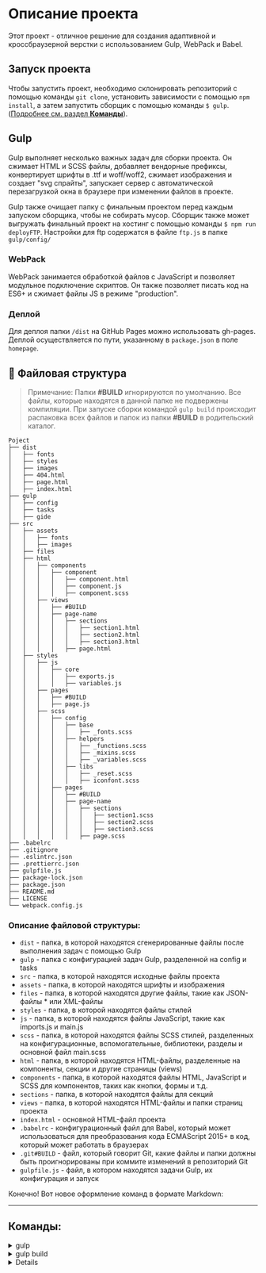 # Описание проекта

Этот проект - отличное решение для создания адаптивной и кроссбраузерной верстки с использованием Gulp, WebPack и Babel.

## Запуск проекта

Чтобы запустить проект, необходимо склонировать репозиторий с помощью команды `git clone`, установить зависимости с помощью `npm install`, а затем запустить сборщик с помощью команды `$ gulp`. (<u>Подробнее см. раздел **Команды**</u>).

## Gulp

Gulp выполняет несколько важных задач для сборки проекта.
Он сжимает HTML и SCSS файлы, добавляет вендорные префиксы, конвертирует шрифты в .ttf и woff/woff2, сжимает изображения и создает "svg cпрайты", запускает сервер с автоматической перезагрузкой окна в браузере при изменении файлов в проекте.

Gulp также очищает папку с финальным проектом перед каждым запуском сборщика, чтобы не собирать мусор. Сборщик также может выгружать финальный проект на хостинг с помощью команды `$ npm run deployFTP`.
Настройки для ftp содержатся в файле `ftp.js` в папке `gulp/config/`

### WebPack

WebPack занимается обработкой файлов c JavaScript и позволяет модульное подключение скриптов. Он также позволяет писать код на ES6+ и сжимает файлы JS в режиме "production".

### Деплой

Для деплоя папки `/dist` на GitHub Pages можно использовать gh-pages. Деплой осуществляется по пути, указанному в `package.json` в поле `homepage`.

## :open_file_folder: Файловая структура

>Примечание: Папки **#BUILD** игнорируются по умолчанию. Все файлы, которые находятся в данной папке не подвержены компиляции. При запуске сборки командой `gulp build` происходит распаковка всех файлов и папок из папки **#BUILD** в родительский каталог.

```
Poject
├── dist
│   ├── fonts
│   ├── styles
│   ├── images
│   ├── 404.html
│   ├── page.html
│   ├── index.html
├── gulp
│   ├── config
│   ├── tasks
│   ├── gide
├── src
│   ├── assets
│   │   ├── fonts
│   │   ├── images
│   ├── files
│   ├── html
│   │   ├── components
│   │   │   ├── component
│   │   │   │   ├── component.html
│   │   │   │   ├── component.js
│   │   │   │   ├── component.scss
│   │   ├── views
│   │   │   ├── #BUILD
│   │   │   ├── page-name
│   │   │   │   ├── sections
│   │   │   │   │   ├── section1.html
│   │   │   │   │   ├── section2.html
│   │   │   │   │   ├── section3.html
│   │   │   │   ├── page.html
│   ├── styles
│   │   ├── js
│   │   │   ├── core
│   │   │   │   ├── exports.js
│   │   │   │   ├── variables.js
│   │   ├── pages
│   │   │   ├── #BUILD
│   │   │   ├── page.js
│   │   ├── scss
│   │   │   ├── config
│   │   │   │   ├── base
│   │   │   │   │   ├── _fonts.scss
│   │   │   │   ├── helpers
│   │   │   │   │   ├── _functions.scss
│   │   │   │   │   ├── _mixins.scss
│   │   │   │   │   ├── _variables.scss
│   │   │   │   ├── libs
│   │   │   │   │   ├── _reset.scss
│   │   │   │   │   ├── iconfont.scss
│   │   │   ├── pages
│   │   │   │   ├── #BUILD
│   │   │   │   ├── page-name
│   │   │   │   │   ├── sections
│   │   │   │   │   │   ├── section1.scss
│   │   │   │   │   │   ├── section2.scss
│   │   │   │   │   │   ├── section3.scss
│   │   │   │   │   ├── page.scss
├── .babelrc
├── .gitignore
├── .eslintrc.json
├── .prettierrc.json
├── gulpfile.js
├── package-lock.json
├── package.json
├── README.md
├── LICENSE
└── webpack.config.js
```

### Описание файловой структуры:

- `dist` - папка, в которой находятся сгенерированные файлы после выполнения задач с помощью Gulp
- `gulp` - папка с конфигурацией задач Gulp, разделенной на config и tasks
- `src` - папка, в которой находятся исходные файлы проекта
- `assets` - папка, в которой находятся шрифты и изображения
- `files` - папка, в которой находятся другие файлы, такие как JSON-файлы \* или XML-файлы
- `styles` - папка, в которой находятся файлы стилей
- `js` - папка, в которой находятся файлы JavaScript, такие как imports.js и main.js
- `scss` - папка, в которой находятся файлы SCSS стилей, разделенных на конфигурационные, вспомогательные, библиотеки, разделы и основной файл main.scss
- `html` - папка, в которой находятся HTML-файлы, разделенные на компоненты, секции и другие страницы (views)
- `components` - папка, в которой находятся файлы HTML, JavaScript и SCSS для компонентов, таких как кнопки, формы и т.д.
- `sections` - папка, в которой находятся файлы для секций
- `views` - папка, в которой находятся HTML-файлы и папки страниц проекта
- `index.html` - основной HTML-файл проекта
- `.babelrc` - конфигурационный файл для Babel, который может использоваться для преобразования кода ECMAScript 2015+ в код, который может работать в браузерах
- `.git#BUILD` - файл, который говорит Git, какие файлы и папки должны быть проигнорированы при коммите изменений в репозиторий Git
- `gulpfile.js` - файл, в котором находятся задачи Gulp, их конфигурация и запуск

Конечно! Вот новое оформление команд в формате Markdown:

---

## Команды:

<details>
<summary>gulp</summary>

Запускает тестовый сервер для разработки проекта.
</details>

<details>
<summary>gulp build</summary>

Сборка для продакшн, стандартная:

- Минифицирует css.
- Оптимизирует изображения.
- Форматирует html удаляя пустые строки и пробелы.
</details>

<details>

### Создание файлов страниц:

<details>
<summary>gulp create-page --name page</summary>

- Эта команда позволяет создавать новые страницы для проекта.
- Для использования таска выполните команду `gulp create-page --name page`, где **page** - название страницы.
- Таск создает три файла: `page.html`, `my-component.scss` и `page.js`. Файлы будут созданы в директориях `src/html/views`, `src/html/styles/scss/pages` и `src/html/styles/js/pages`.
</details>

### Создание файлов компонента:

<details>
<summary>gulp create-component --name my-component</summary>

- Эта команда позволяет создавать новые компоненты для проекта.
- Для использования таска необходимо выполнить команду `gulp create-component --name my-component --page page-name`, где **my-component** - имя компонента, а **page-name** - название страницы (нужно для того, чтобы автоматически импортировать файлы компонентов в файлы страницы).
- Таск создает три файла: `my-component.html`, `my-component.scss` и `my-component.js`. Файлы будут созданы в директории `src/html/components`.
- Все импорты теперь добавляются автоматически, scss файлы компонента добавляются в `scss/pages/им

я_страницы.scss`, а js файлы в `js/pages/имя_страницы.js`.
- Важно убедиться, что директория `src/html/components` уже существует, иначе таск не выполнится.
- Если имя компонента не будет указано при вызове команды, то будет выведено сообщение об ошибке "Component name is not provided!" и таск завершится без создания файлов.
- Если имя страницы не будет указано при вызове команды, то компонент будет создан без импортирования файлов компонента в файлы страницы.
</details>

<details>
<summary>gulp create-component --name my-component --page page-name</summary>

- Эта команда позволяет создавать новые компоненты для проекта.
- Для использования таска необходимо выполнить команду `gulp create-component --name my-component --page page-name`, где **my-component** - имя компонента, а **page-name** - название страницы (нужно для того, чтобы автоматически импортировать файлы компонентов в файлы страницы).
- Таск создает три файла: `my-component.html`, `my-component.scss` и `my-component.js`. Файлы будут созданы в директории `src/html/components`.
- Все импорты теперь добавляются автоматически, scss файлы компонента добавляются в `scss/pages/имя_страницы.scss`, а js файлы в `js/pages/имя_страницы.js`.
- Важно убедиться, что директория `src/html/components` уже существует, иначе таск не выполнится.
- Если имя компонента не будет указано при вызове команды, то будет выведено сообщение об ошибке "Component name is not provided!" и таск завершится без создания файлов.
- Если имя страницы не будет указано при вызове команды, то компонент будет создан без импортирования файлов компонента в файлы страницы.
</details>

<details>
<summary>gulp removeEmpty</summary>

Удаляет пустые файлы и папки, из папки `components`.
</details>

---

### Updates:

- 24.10.23 Проведена полная реструктуризация сборки
